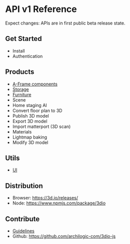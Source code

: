 # API v1 Reference

Expect changes: APIs are in first public beta release state.

## Get Started
* Install
* Authentication

## Products
* [A-Frame components](aframe-components.md)
* [Storage](storage.md)
* [Furniture](furniture.md)
* Scene
* Home staging AI
* Convert floor plan to 3D
* Publish 3D model 
* Export 3D model
* Import matterport (3D scan)
* Materials
* Lightmap baking
* Modify 3D model

## Utils
* [UI](ui.md)

## Distribution
* Browser: https://3d.io/releases/
* Node: https://www.npmjs.com/package/3dio

## Contribute
* [Guidelines](https://github.com/archilogic-com/3dio-js/blob/master/CONTRIBUTING.md)
* Github: https://github.com/archilogic-com/3dio-js

